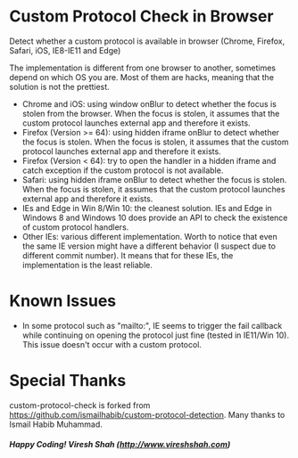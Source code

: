 # Custom Protocol Check in Browser

Detect whether a custom protocol is available in browser (Chrome, Firefox, Safari, iOS, IE8-IE11 and Edge)

The implementation is different from one browser to another, sometimes depend on which OS you are. Most of them are hacks, meaning that the solution is not the prettiest.

- Chrome and iOS: using window onBlur to detect whether the focus is stolen from the browser. When the focus is stolen, it assumes that the custom protocol launches external app and therefore it exists.
- Firefox (Version >= 64): using hidden iframe onBlur to detect whether the focus is stolen. When the focus is stolen, it assumes that the custom protocol launches external app and therefore it exists.
- Firefox (Version < 64): try to open the handler in a hidden iframe and catch exception if the custom protocol is not available.
- Safari: using hidden iframe onBlur to detect whether the focus is stolen. When the focus is stolen, it assumes that the custom protocol launches external app and therefore it exists.
- IEs and Edge in Win 8/Win 10: the cleanest solution. IEs and Edge in Windows 8 and Windows 10 does provide an API to check the existence of custom protocol handlers.
- Other IEs: various different implementation. Worth to notice that even the same IE version might have a different behavior (I suspect due to different commit number). It means that for these IEs, the implementation is the least reliable.

# Known Issues

- In some protocol such as "mailto:", IE seems to trigger the fail callback while continuing on opening the protocol just fine (tested in IE11/Win 10). This issue doesn't occur with a custom protocol.

# Special Thanks

custom-protocol-check is forked from https://github.com/ismailhabib/custom-protocol-detection. Many thanks to Ismail Habib Muhammad.

##### Happy Coding! Viresh Shah (http://www.vireshshah.com)
